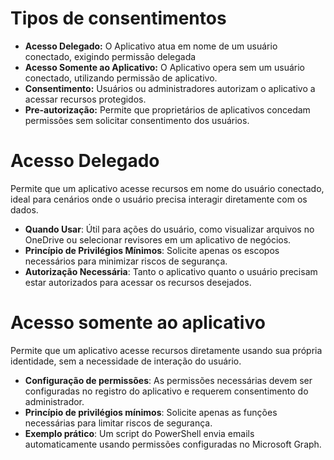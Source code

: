 

<h1>Tipos de consentimentos</h1>
<ul>
<li><strong>Acesso Delegado:</strong> O Aplicativo atua em nome de um usuário conectado, exigindo permissão delegada</li>
<li><strong>Acesso Somente ao Aplicativo:</strong> O Aplicativo opera sem um usuário conectado, utilizando permissão de aplicativo.</li>
<li><strong>Consentimento:</strong> Usuários ou administradores autorizam o aplicativo a acessar recursos protegidos.</li>
<li><strong>Pre-autorização:</strong> Permite que proprietários de aplicativos concedam permissões sem solicitar consentimento dos usuários.</li>
</ul>


<h1>Acesso Delegado</h1>
 Permite que um aplicativo acesse recursos em nome do usuário conectado, ideal para cenários onde o usuário precisa interagir diretamente com os dados.
 
- **Quando Usar**: Útil para ações do usuário, como visualizar arquivos no OneDrive ou selecionar revisores em um aplicativo de negócios.
- **Princípio de Privilégios Mínimos**: Solicite apenas os escopos necessários para minimizar riscos de segurança.
- **Autorização Necessária**: Tanto o aplicativo quanto o usuário precisam estar autorizados para acessar os recursos desejados.

<h1>Acesso somente ao aplicativo</h1>
Permite que um aplicativo acesse recursos diretamente usando sua própria identidade, sem a necessidade de interação do usuário.

- **Configuração de permissões**: As permissões necessárias devem ser configuradas no registro do aplicativo e requerem consentimento do administrador.
- **Princípio de privilégios mínimos**: Solicite apenas as funções necessárias para limitar riscos de segurança.
- **Exemplo prático**: Um script do PowerShell envia emails automaticamente usando permissões configuradas no Microsoft Graph.
